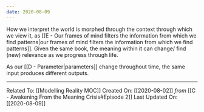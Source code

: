 ```yaml
---
date: 2020-08-09
---
```


How we interpret the world is morphed through the context through which we view it, as [[E - Our frames of mind filters the information from which we find patterns|our frames of mind filters the information from which we find patterns]]. Given the same book, the meaning within it can change/ find (new) relevance as we progress through life.

As our [[D - Parameter|parameters]] change throughout time, the same input produces different outputs. 

---

Related To: [[Modelling Reality MOC]]
Created On: [[2020-08-02]] *from* [[C - Awakening From the Meaning Crisis#Episode 2]]
Last Updated On: [[2020-08-09]]